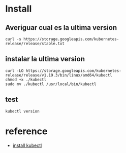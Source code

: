 # Install

## Averiguar cual es la ultima version
```
curl -s https://storage.googleapis.com/kubernetes-release/release/stable.txt
```

## instalar la ultima version
```
curl -LO https://storage.googleapis.com/kubernetes-release/release/v1.19.3/bin/linux/amd64/kubectl
chmod +x ./kubectl
sudo mv ./kubectl /usr/local/bin/kubectl
```

## test
```
kubectl version
```

# reference 
- [install kubectl](https://kubernetes.io/es/docs/tasks/tools/install-kubectl/) 

